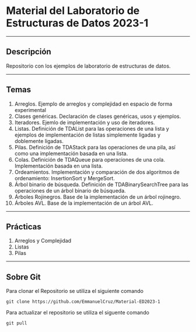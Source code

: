 # Material del Laboratorio de Estructuras de Datos 2023-1

----

## Descripción

Repositorio con los ejemplos de laboratorio de estructuras de datos.

----

## Temas

1. Arreglos. Ejemplo de arreglos y complejidad en espacio de forma experimental
2. Clases genéricas. Declaración de clases genéricas, usos y ejemplos.
3. Iteradores. Ejemlo de implementación y uso de iteradores.
4. Listas. Definición de TDAList para las operaciones de una lista y ejemplos de implementación de listas simplemente ligadas y doblemente ligadas.
5. Pilas. Definición de TDAStack para las operaciones de una pila, así como una implementación basada en una lista.
6. Colas. Definición de TDAQueue para operaciones de una cola. Implementación basada en una lista.
7. Ordeamientos. Implementación y comparación de dos algoritmos de ordenamiento: InsertionSort y MergeSort.
8. Árbol binario de búsqueda. Definición de TDABinarySearchTree para las operaciones de un árbol binario de búsqueda.
9. Árboles Rojinegros. Base de la implementación de un árbol rojinegro.
10. Árboles AVL. Base de la implementación de un árbol AVL.

----

## Prácticas

1. Arreglos y Complejidad
2. Listas
3. Pilas

----

## Sobre Git

Para clonar el Repositorio se utiliza el siguiente comando

    git clone https://github.com/EmmanuelCruz/Material-ED2023-1

Para actualizar el repositorio se utiliza el siguente comando

    git pull